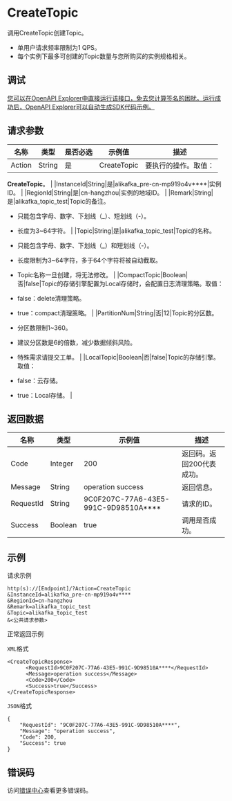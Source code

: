 # CreateTopic

调用CreateTopic创建Topic。

-   单用户请求频率限制为1 QPS。
-   每个实例下最多可创建的Topic数量与您所购买的实例规格相关。

## 调试

[您可以在OpenAPI Explorer中直接运行该接口，免去您计算签名的困扰。运行成功后，OpenAPI Explorer可以自动生成SDK代码示例。](https://api.aliyun.com/#product=alikafka&api=CreateTopic&type=RPC&version=2019-09-16)

## 请求参数

|名称|类型|是否必选|示例值|描述|
|--|--|----|---|--|
|Action|String|是|CreateTopic|要执行的操作。取值：

 **CreateTopic**。 |
|InstanceId|String|是|alikafka\_pre-cn-mp919o4v\*\*\*\*|实例ID。 |
|RegionId|String|是|cn-hangzhou|实例的地域ID。 |
|Remark|String|是|alikafka\_topic\_test|Topic的备注。

 -   只能包含字母、数字、下划线（\_）、短划线（-）。
-   长度为3~64字符。 |
|Topic|String|是|alikafka\_topic\_test|Topic的名称。

 -   只能包含字母、数字、下划线（\_）和短划线（-）。
-   长度限制为3~64字符，多于64个字符将被自动截取。
-   Topic名称一旦创建，将无法修改。 |
|CompactTopic|Boolean|否|false|Topic的存储引擎配置为Local存储时，会配置日志清理策略。取值：

 -   false：delete清理策略。
-   true：compact清理策略。 |
|PartitionNum|String|否|12|Topic的分区数。

 -   分区数限制1~360。
-   建议分区数是6的倍数，减少数据倾斜风险。
-   特殊需求请提交工单。 |
|LocalTopic|Boolean|否|false|Topic的存储引擎。取值：

 -   false：云存储。
-   true：Local存储。 |

## 返回数据

|名称|类型|示例值|描述|
|--|--|---|--|
|Code|Integer|200|返回码。返回200代表成功。 |
|Message|String|operation success|返回信息。 |
|RequestId|String|9C0F207C-77A6-43E5-991C-9D98510A\*\*\*\*|请求的ID。 |
|Success|Boolean|true|调用是否成功。 |

## 示例

请求示例

```
http(s)://[Endpoint]/?Action=CreateTopic
&InstanceId=alikafka_pre-cn-mp919o4v****
&RegionId=cn-hangzhou
&Remark=alikafka_topic_test
&Topic=alikafka_topic_test
&<公共请求参数>
```

正常返回示例

`XML`格式

```
<CreateTopicResponse>
      <RequestId>9C0F207C-77A6-43E5-991C-9D98510A****</RequestId>
      <Message>operation success</Message>
      <Code>200</Code>
      <Success>true</Success>
</CreateTopicResponse>
```

`JSON`格式

```
{
    "RequestId": "9C0F207C-77A6-43E5-991C-9D98510A****",
    "Message": "operation success",
    "Code": 200,
    "Success": true
}
```

## 错误码

访问[错误中心](https://error-center.aliyun.com/status/product/alikafka)查看更多错误码。


